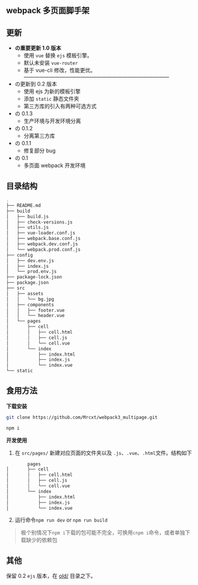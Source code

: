 ## webpack 多页面脚手架

## 更新

- **の重要更新 1.0 版本**
  - 使用 `vue` 替换 `ejs` 模板引擎。
  - 默认未安装 `vue-router`
  - 基于 vue-cli 修改，性能更优。
    ————————————————————————————
- の更新到 0.2 版本
  - 使用 ejs 为新的模板引擎
  - 添加 `static` 静态文件夹
  - 第三方库的引入有两种可选方式
- の 0.1.3
  - 生产环境与开发环境分离
- の 0.1.2
  - 分离第三方库
- の 0.1.1
  - 修复部分 bug
- の 0.1
  - 多页面 webpack 开发环境

## 目录结构

```bash
.
├── README.md
├── build
│   ├── build.js
│   ├── check-versions.js
│   ├── utils.js
│   ├── vue-loader.conf.js
│   ├── webpack.base.conf.js
│   ├── webpack.dev.conf.js
│   └── webpack.prod.conf.js
├── config
│   ├── dev.env.js
│   ├── index.js
│   └── prod.env.js
├── package-lock.json
├── package.json
├── src
│   ├── assets
│   │   └── bg.jpg
│   ├── components
│   │   ├── footer.vue
│   │   └── header.vue
│   └── pages
│       ├── cell
│       │   ├── cell.html
│       │   ├── cell.js
│       │   └── cell.vue
│       └── index
│           ├── index.html
│           ├── index.js
│           └── index.vue
└── static
```

## 食用方法

**下载安装**

```bash
git clone https://github.com/Mrcxt/webpack3_multipage.git

npm i
```

**开发使用**

1.  在 `src/pages/` 新建对应页面的文件夹以及 `.js`、`.vue`、`.html`文件。结构如下

```bash
        pages
│       ├── cell
│       │   ├── cell.html
│       │   ├── cell.js
│       │   └── cell.vue
│       └── index
│           ├── index.html
│           ├── index.js
│           └── index.vue
```

2.  运行命令`npm run dev` or `npm run build`

> 极个别情况下`npm i`下载的包可能不完全，可换用`cnpm i`命令，或者单独下载缺少的依赖包

## 其他

保留 0.2 `ejs` 版本，在 [old/](/old/) 目录之下。
